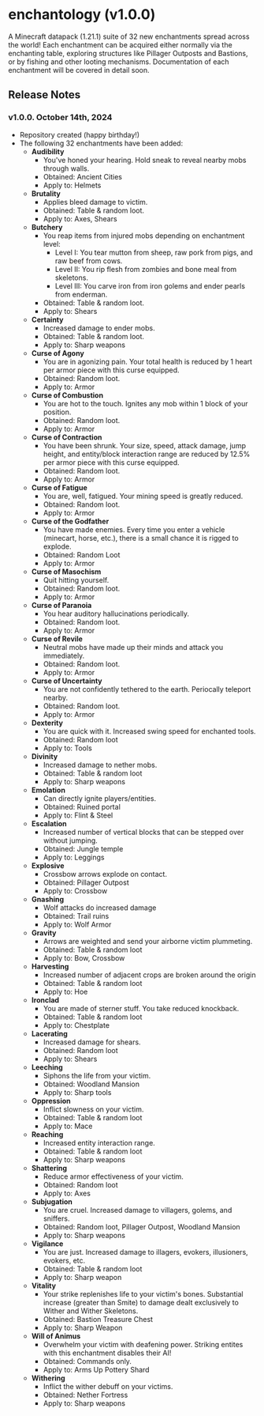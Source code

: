 # enchantology (v1.0.0)
A Minecraft datapack (1.21.1) suite of 32 new enchantments spread across the world! Each enchantment can be acquired either normally via the enchanting table, exploring structures like Pillager Outposts and Bastions, or by fishing and other looting mechanisms. Documentation of each enchantment will be covered in detail soon.

## Release Notes

### v1.0.0. October 14th, 2024
+ Repository created (happy birthday!)
+ The following 32 enchantments have been added:
    + **Audibility**
       + You've honed your hearing. Hold sneak to reveal nearby mobs through walls.
       + Obtained: Ancient Cities
       + Apply to: Helmets
    + **Brutality**
       + Applies bleed damage to victim.
       + Obtained: Table & random loot.
       + Apply to: Axes, Shears
    + **Butchery**
       + You reap items from injured mobs depending on enchantment level:
          + Level I: You tear mutton from sheep, raw pork from pigs, and raw beef from cows.
          + Level II: You rip flesh from zombies and bone meal from skeletons.
          + Level III: You carve iron from iron golems and ender pearls from enderman.
      + Obtained: Table & random loot.
      + Apply to: Shears
    + **Certainty**
       + Increased damage to ender mobs.
       + Obtained: Table & random loot.
       + Apply to: Sharp weapons
    + **Curse of Agony**
       + You are in agonizing pain. Your total health is reduced by 1 heart per armor piece with this curse equipped.
       + Obtained: Random loot.
       + Apply to: Armor
    + **Curse of Combustion**
       + You are hot to the touch. Ignites any mob within 1 block of your position.
       + Obtained: Random loot.
       + Apply to: Armor
    + **Curse of Contraction**
       + You have been shrunk. Your size, speed, attack damage, jump height, and entity/block interaction range are reduced by 12.5% per armor piece with this curse equipped.
       + Obtained: Random loot.
       + Apply to: Armor
    + **Curse of Fatigue**
       + You are, well, fatigued. Your mining speed is greatly reduced.
       + Obtained: Random loot.
       + Apply to: Armor
    + **Curse of the Godfather**
       + You have made enemies. Every time you enter a vehicle (minecart, horse, etc.), there is a small chance it is rigged to explode.
       + Obtained: Random Loot
       + Apply to: Armor
    + **Curse of Masochism**
       + Quit hitting yourself.
       + Obtained: Random loot.
       + Apply to: Armor
    + **Curse of Paranoia**
       + You hear auditory hallucinations periodically.
       + Obtained: Random loot.
       + Apply to: Armor
    + **Curse of Revile**
       + Neutral mobs have made up their minds and attack you immediately.
       + Obtained: Random loot.
       + Apply to: Armor
    + **Curse of Uncertainty**
       + You are not confidently tethered to the earth. Periocally teleport nearby.
       + Obtained: Random loot.
       + Apply to: Armor
    + **Dexterity**
       + You are quick with it. Increased swing speed for enchanted tools.
       + Obtained: Random loot
       + Apply to: Tools
    + **Divinity**
       + Increased damage to nether mobs.
       + Obtained: Table & random loot
       + Apply to: Sharp weapons
    + **Emolation**
       + Can directly ignite players/entities.
       + Obtained: Ruined portal
       + Apply to: Flint & Steel
    + **Escalation**
       + Increased number of vertical blocks that can be stepped over without jumping.
       + Obtained: Jungle temple
       + Apply to: Leggings
    + **Explosive**
       + Crossbow arrows explode on contact.
       + Obtained: Pillager Outpost
       + Apply to: Crossbow
    + **Gnashing**
       + Wolf attacks do increased damage
       + Obtained: Trail ruins
       + Apply to: Wolf Armor
    + **Gravity**
       + Arrows are weighted and send your airborne victim plummeting.
       + Obtained: Table & random loot
       + Apply to: Bow, Crossbow
    + **Harvesting**
       + Increased number of adjacent crops are broken around the origin
       + Obtained: Table & random loot
       + Apply to: Hoe
    + **Ironclad**
       + You are made of sterner stuff. You take reduced knockback.
       + Obtained: Table & random loot
       + Apply to: Chestplate
    + **Lacerating**
       + Increased damage for shears.
       + Obtained: Random loot
       + Apply to: Shears
    + **Leeching**
       + Siphons the life from your victim.
       + Obtained: Woodland Mansion
       + Apply to: Sharp tools
    + **Oppression**
       + Inflict slowness on your victim.
       + Obtained: Table & random loot
       + Apply to: Mace
    + **Reaching**
       + Increased entity interaction range.
       + Obtained: Table & random loot
       + Apply to: Sharp weapons
    + **Shattering**
       + Reduce armor effectiveness of your victim.
       + Obtained: Random loot
       + Apply to: Axes
    + **Subjugation**
       + You are cruel. Increased damage to villagers, golems, and sniffers.
       + Obtained: Random loot, Pillager Outpost, Woodland Mansion
       + Apply to: Sharp weapons
    + **Vigilance**
       + You are just. Increased damage to illagers, evokers, illusioners, evokers, etc.
       + Obtained: Table & random loot
       + Apply to: Sharp weapon
    + **Vitality**
       + Your strike replenishes life to your victim's bones. Substantial increase (greater than Smite) to damage dealt exclusively to Wither and Wither Skeletons.
       + Obtained: Bastion Treasure Chest
       + Apply to: Sharp Weapon
    + **Will of Animus**
       + Overwhelm your victim with deafening power. Striking entites with this enchantment disables their AI!
       + Obtained: Commands only.
       + Apply to: Arms Up Pottery Shard
    + **Withering**
       + Inflict the wither debuff on your victims.
       + Obtained: Nether Fortress
       + Apply to: Sharp weapons
